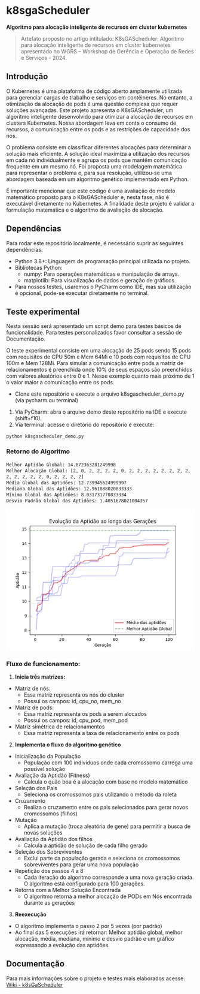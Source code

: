 # k8sgaScheduler
**Algoritmo para alocação inteligente de recursos em cluster kubernetes**

> Artefato proposto no artigo intitulado: K8sGAScheduler: Algoritmo para alocação inteligente de recursos em cluster kubernetes apresentado no WGRS – Workshop de Gerência e Operação de Redes e Serviços - 2024.

## Introdução

O Kubernetes é uma plataforma de código aberto amplamente utilizada para gerenciar cargas de trabalho e serviços em contêineres. No entanto, a otimização da alocação de pods é uma questão complexa que requer soluções avançadas. Este projeto apresenta o K8sGAScheduler, um algoritmo inteligente desenvolvido para otimizar a alocação de recursos em clusters Kubernetes. Nossa abordagem leva em conta o consumo de recursos, a comunicação entre os pods e as restrições de capacidade dos nós.

O problema consiste em classificar diferentes alocações para determinar a solução mais eficiente. A solução ideal maximiza a utilização dos recursos em cada nó individualmente e agrupa os pods que mantêm comunicação frequente em um mesmo nó. Foi proposta uma modelagem matemática para representar o problema e, para sua resolução, utilizou-se uma abordagem baseada em um algoritmo genético implementado em Python.

É importante mencionar que este código é uma avaliação do modelo matemático proposto para o K8sGAScheduler e, nesta fase, não é executável diretamente no Kubernetes. A finalidade deste projeto é validar a formulação matemática e o algoritmo de avaliação de alocação.

## Dependências

Para rodar este repositório localmente, é necessário suprir as seguintes dependências:

- Python 3.8+: Linguagem de programação principal utilizada no projeto.
- Bibliotecas Python:
  - numpy: Para operações matemáticas e manipulação de arrays.
  - matplotlib: Para visualização de dados e geração de gráficos.
- Para nossos testes, usaremos o PyCharm como IDE, mas sua utilização é opcional, pode-se executar diretamente no terminal.

## Teste experimental

Nesta sessão será apresentado um script demo para testes básicos de funcionalidade. Para testes personalizados favor consultar a sessão de Documentação.

O teste experimental consiste em uma alocação de 25 pods sendo 15 pods com requisitos de CPU 50m e Mem 64Mi e 10 pods com requisitos de CPU 100m e Mem 128Mi. Para simular a comunicação entre pods a matriz de relacionamentos é preenchida onde 10% de seus espaços são preenchidos com valores aleatórios entre 0 e 1. Nesse exemplo quanto mais próximo de 1 o valor maior a comunicação entre os pods.

- Clone este repositório e execute o arquivo k8sgascheduler_demo.py (via pycharm ou terminal)
1. Via PyCharm: abra o arquivo demo deste repositório na IDE e execute (shift+f10).
2. Via terminal: acesse o diretório do repositório e execute:

```shel
python k8sgascheduler_demo.py
```

### Retorno do Algoritmo

```shell
Melhor Aptidão Global: 14.872363281249998
Melhor Alocação Global: [2, 0, 2, 2, 2, 2, 0, 2, 2, 2, 2, 2, 2, 2, 2, 2, 2, 2, 2, 2, 0, 2, 2, 2, 2]
Média Global das Aptidões: 12.739945624999997
Mediana Global das Aptidões: 12.961888020833333
Mínimo Global das Aptidões: 8.031731770833334
Desvio Padrão Global das Aptidões: 1.4051678021004357
```

![Resultado](img/demo.png)

### Fluxo de funcionamento:

1. **Inicia três matrizes:**
  - Matriz de nós:
    - Essa matriz representa os nós do cluster
    - Possui os campos: id, cpu_no, mem_no
  - Matriz de pods:
    - Essa matriz representa os pods a serem alocados
    - Possui os campos: id, cpu_pod, mem_pod
  - Matriz simétrica de relacionamentos
    - Essa matriz representa a taxa de relacionamento entre os pods
2. **Implementa o fluxo do algoritmo genético**
  - Inicialização da População
    - População com 100 individuos onde cada cromossomo carrega uma possível solução
  - Avaliação da Aptidão (Fitness)
    - Calcula o quão boa é a alocação com base no modelo matemático
  - Seleção dos Pais
    - Seleciona os cromossomos pais utilizando o método da roleta
  - Cruzamento
    - Realiza o cruzamento entre os pais selecionados para gerar novos cromossomos (filhos)
  - Mutação
    - Aplica a mutação (troca aleatória de gene) para permitir a busca de novas soluções
  - Avaliação da Aptidão dos filhos
    - Calcula a aptidão de solução de cada filho gerado
  - Seleção dos Sobreviventes
    - Exclui parte da população gerada e seleciona os cromossomos sobreviventes para gerar uma nova população
  - Repetição dos passos 4 a 8
    - Cada iteração do algoritmo corresponde a uma nova geração criada. O algoritmo está configurado para 100 gerações.
  - Retorna com a Melhor Solução Encontrada
    - O algoritmo retorna a melhor alocação de PODs em Nós encontrada durante as gerações
3. **Reexecução**
  - O algoritmo implementa o passo 2 por 5 vezes (por padrão)
  - Ao final das 5 execuções irá retornar: Melhor aptidão global, melhor alocação, média, mediana, mínimo e desvio padrão e um gráfico expressando a evolução das aptidões.

## Documentação

Para mais informações sobre o projeto e testes mais elaborados acesse: [Wiki - k8sGaScheduler](docs/documentacao.md)